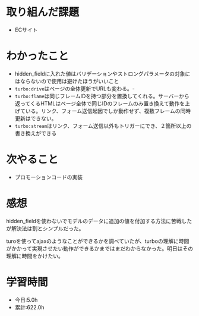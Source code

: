 # 取り組んだ課題
- ECサイト
# わかったこと
- hidden_fieldに入れた値はバリデーションやストロングパラメータの対象にはならないので使用は避けたほうがいいこと
- `turbo:drive`はページの全体更新でURLも変わる。-
- `turbo:flame`は同じフレームIDを持つ部分を置換してくれる。サーバーから返ってくるHTMLはページ全体で同じIDのフレームのみ置き換えて動作を上げている。リンク、フォーム送信起因でしか動作せず、複数フレームの同時更新はできない。
- `turbo:stream`はリンク、フォーム送信以外もトリガーにでき、２箇所以上の書き換えができる
# 次やること
- プロモーションコードの実装
# 感想
hidden_fieldを使わないでモデルのデータに追加の値を付加する方法に苦戦したが解決法は割とシンプルだった。

turoを使ってajaxのようなことができるかを調べていたが、turboの理解に時間がかかって実現させたい動作ができるかまではまだわからなかった。明日はその理解に時間をかけたい。
# 学習時間
- 今日:5.0h
- 累計:622.0h